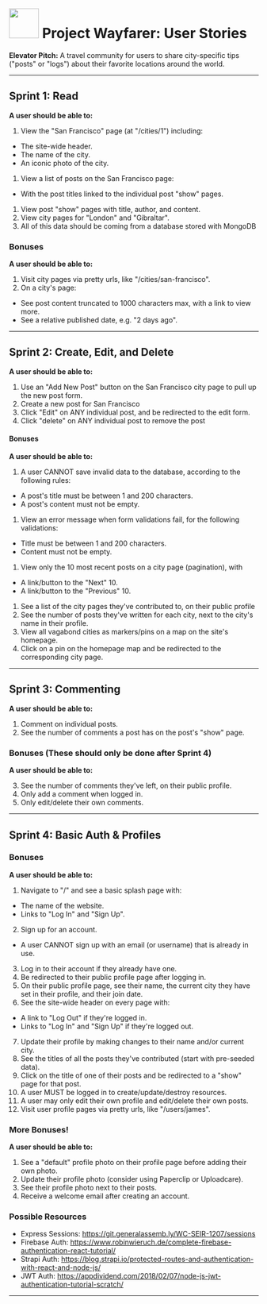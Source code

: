 # <img src="https://cloud.githubusercontent.com/assets/7833470/10899314/63829980-8188-11e5-8cdd-4ded5bcb6e36.png" height="60"> Project Wayfarer: User Stories

**Elevator Pitch:** A travel community for users to share city-specific tips ("posts" or "logs") about their favorite locations around the world.

---

## Sprint 1: Read

**A user should be able to:**

1. View the "San Francisco" page (at "/cities/1") including:
  - The site-wide header.
  - The name of the city.
  - An iconic photo of the city.
1. View a list of posts on the San Francisco page:
  - With the post titles linked to the individual post "show" pages.
1. View post "show" pages with title, author, and content.
1. View city pages for "London" and "Gibraltar".
1. All of this data should be coming from a database stored with MongoDB

### Bonuses

**A user should be able to:**

1. Visit city pages via pretty urls, like "/cities/san-francisco".
1. On a city's page:
  * See post content truncated to 1000 characters max, with a link to view more.
  * See a relative published date, e.g. "2 days ago".

---

## Sprint 2: Create, Edit, and Delete

**A user should be able to:**


1. Use an "Add New Post" button on the San Francisco city page to pull up the new post form.
1. Create a new post for San Francisco
1. Click "Edit" on ANY individual post, and be redirected to the edit form.
1. Click "delete" on ANY individual post to remove the post

#### Bonuses

**A user should be able to:**

1. A user CANNOT save invalid data to the database, according to the following rules:
 * A post's title must be between 1 and 200 characters.
 * A post's content must not be empty.

1. View an error message when form validations fail, for the following validations:
  * Title must be between 1 and 200 characters.
  * Content must not be empty.
1. View only the 10 most recent posts on a city page (pagination), with
  * A link/button to the "Next" 10.
  * A link/button to the "Previous" 10.
1. See a list of the city pages they've contributed to, on their public profile
1. See the number of posts they've written for each city, next to the city's name in their profile.
1. View all vagabond cities as markers/pins on a map on the site's homepage.
1. Click on a pin on the homepage map and be redirected to the corresponding city page.

---

## Sprint 3: Commenting

**A user should be able to:**

1. Comment on individual posts.
2. See the number of comments a post has on the post's "show" page.

### Bonuses (These should only be done after Sprint 4)

**A user should be able to:**

3. See the number of comments they've left, on their public profile.
4. Only add a comment when logged in.
5. Only edit/delete their own comments.

---

## Sprint 4: Basic Auth & Profiles

### Bonuses

**A user should be able to:**

1. Navigate to "/" and see a basic splash page with:
  * The name of the website.
  * Links to "Log In" and "Sign Up".
2. Sign up for an account.
  * A user CANNOT sign up with an email (or username) that is already in use.
3. Log in to their account if they already have one.
4. Be redirected to their public profile page after logging in.
5. On their public profile page, see their name, the current city they have set in their profile, and their join date.
6. See the site-wide header on every page with:
  * A link to "Log Out" if they're logged in.
  * Links to "Log In" and "Sign Up" if they're logged out.
7. Update their profile by making changes to their name and/or current city.
8. See the titles of all the posts they've contributed (start with pre-seeded data).
9. Click on the title of one of their posts and be redirected to a "show" page for that post.
10. A user MUST be logged in to create/update/destroy resources.
11. A user may only edit their own profile and edit/delete their own posts.
12. Visit user profile pages via pretty urls, like "/users/james".


### More Bonuses!

**A user should be able to:**

1. See a "default" profile photo on their profile page before adding their own photo.
2. Update their profile photo (consider using Paperclip or Uploadcare).
3. See their profile photo next to their posts.
4. Receive a welcome email after creating an account.


### Possible Resources
- Express Sessions: https://git.generalassemb.ly/WC-SEIR-1207/sessions
- Firebase Auth: https://www.robinwieruch.de/complete-firebase-authentication-react-tutorial/
- Strapi Auth: https://blog.strapi.io/protected-routes-and-authentication-with-react-and-node-js/
- JWT Auth: https://appdividend.com/2018/02/07/node-js-jwt-authentication-tutorial-scratch/

---

